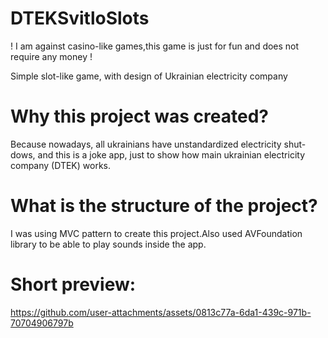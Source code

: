 # DTEKSvitloSlots
! I am against casino-like games,this game is just for fun and does not require any money !

Simple slot-like game, with design of Ukrainian electricity company



# Why this project was created?
Because nowadays, all ukrainians have unstandardized electricity shut-dows, and this is a joke app, just to show how main ukrainian electricity company (DTEK) works.

# What is the structure of the project?
I was using MVC pattern to create this project.Also used AVFoundation library to be able to play sounds inside the app.

# Short preview:
https://github.com/user-attachments/assets/0813c77a-6da1-439c-971b-70704906797b

